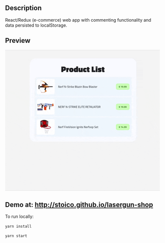 ## Description

React/Redux (e-commerce) web app with commenting functionality and data persisted to localStorage.

## Preview

![Demo](webapp.gif)

## Demo at: http://stoico.github.io/lasergun-shop

To run locally:

`yarn install`

`yarn start`

